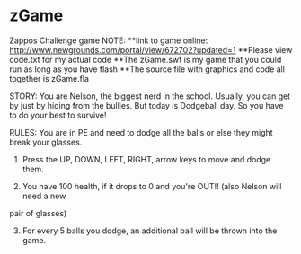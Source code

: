 # zGame
Zappos Challenge game
NOTE:
**link to game online: http://www.newgrounds.com/portal/view/672702?updated=1
**Please view code.txt for my actual code
**The zGame.swf is my game that you could run as long as you have flash
**The source file with graphics and code all together is zGame.fla


STORY: You are Nelson, the biggest nerd in the school. Usually, you can get by
just by hiding from the bullies. But today is Dodgeball day. So you have to 
do your best to survive!


RULES:
You are in PE and need to dodge all the balls or else they might break your glasses.

1. Press the UP, DOWN, LEFT, RIGHT, arrow keys to move and dodge them.

2. You have 100 health, if it drops to 0 and you're OUT!! (also Nelson will need a new 

pair of glasses)

3. For every 5 balls you dodge, an additional ball will be thrown into the game.
